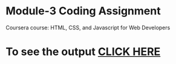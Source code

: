 

# Module-3 Coding Assignment

Coursera course: HTML, CSS, and Javascript for Web Developers

# To see the output [CLICK HERE](https://rahman-06.github.io/COURSERA-HTML-CSS-AND-JAVASCRIPT-COURSE/module-3/index.html)

